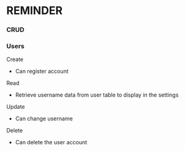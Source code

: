 # REMINDER 

### CRUD
### Users

Create
- Can register account

Read
- Retrieve username data from user table to display in the settings

Update
- Can change username

Delete
- Can delete the user account


